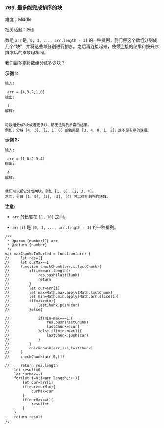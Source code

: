 ### 769. 最多能完成排序的块

难度：Middle

相关话题：`数组`

数组 `arr` 是 `[0, 1, ..., arr.length - 1]` 的一种排列，我们将这个数组分割成几个&ldquo;块&rdquo;，并将这些块分别进行排序。之后再连接起来，使得连接的结果和按升序排序后的原数组相同。



我们最多能将数组分成多少块？



**示例 1:** 





```
输入:

 arr = [4,3,2,1,0]
输出:

 1
解释:


将数组分成2块或者更多块，都无法得到所需的结果。
例如，分成 [4, 3], [2, 1, 0] 的结果是 [3, 4, 0, 1, 2]，这不是有序的数组。

```


**示例 2:** 





```
输入:

 arr = [1,0,2,3,4]
输出:

 4
解释:


我们可以把它分成两块，例如 [1, 0], [2, 3, 4]。
然而，分成 [1, 0], [2], [3], [4] 可以得到最多的块数。

```


**注意:** 




* `arr`  的长度在  `[1, 10]`  之间。

* `arr[i]` 是  `[0, 1, ..., arr.length - 1]` 的一种排列。






```
/**
 * @param {number[]} arr
 * @return {number}
 */
var maxChunksToSorted = function(arr) {
//     let res=[]
//     let curMax=-1
//     function checkChunk(arr,i,lastChunk){
//         if(i===arr.length){
//             res.push(lastChunk)
//             return
//         }
//         let cur=arr[i]
//         let max=Math.max.apply(Math,lastChunk)
//         let min=Math.min.apply(Math,arr.slice(i))
//         if(max>min){
//             lastChunk.push(cur)
//         }else{
           
//             if(min-max===1){
//                 res.push(lastChunk)
//                 lastChunk=[cur]
//             }else if(min-max>1){
//                 lastChunk.push(cur)
//             }
//         }
//         checkChunk(arr,i+1,lastChunk)
//     }
//     checkChunk(arr,0,[])
    
//     return res.length
    let result=0
    let curMax=-1
    for(let i=0;i<arr.length;i++){
        let cur=arr[i]
        if(cur>curMax){
            curMax=cur
        }
        if(curMax<=i){
            result++
        }
    }
    return result
};




```

